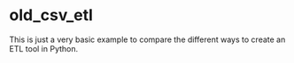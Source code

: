 # old_csv_etl
This is just a very basic example to compare the different ways to create an ETL tool in Python.
